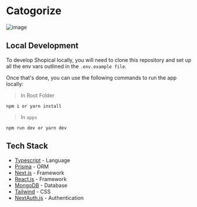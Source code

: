 # Catogorize

![image](https://github.com/snehil-githubrepository/Creatory/assets/69778988/545470d1-0565-4422-a5c3-986e9d1f47a1)

## Local Development

To develop Shopical locally, you will need to clone this repository and set up all the env vars outlined in the `.env.example file`.

Once that's done, you can use the following commands to run the app locally:

> In Root Folder

```
npm i or yarn install
```

> In `apps`

```
npm run dev or yarn dev
```

## Tech Stack

- [Typescript](https://www.typescriptlang.org/) - Language
- [Prisma](https://prisma.io/) - ORM
- [Next.js](https://nextjs.org/) - Framework
- [React.js](https://react.dev/) - Framework
- [MongoDB](https://www.mongodb.com/docs/) - Database
- [Tailwind](https://tailwindcss.com/) - CSS
- [NextAuth.js](https://next-auth.js.org/) - Authentication
